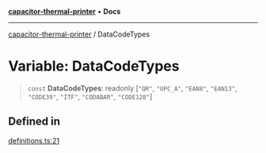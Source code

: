 [**capacitor-thermal-printer**](../README.md) • **Docs**

***

[capacitor-thermal-printer](../README.md) / DataCodeTypes

# Variable: DataCodeTypes

> `const` **DataCodeTypes**: readonly [`"QR"`, `"UPC_A"`, `"EAN8"`, `"EAN13"`, `"CODE39"`, `"ITF"`, `"CODABAR"`, `"CODE128"`]

## Defined in

[definitions.ts:21](https://github.com/Malik12tree/capacitor-thermal-printer/blob/13f24ad9c51afbc330a0f5ba3a6781455547e5a3/src/definitions.ts#L21)
